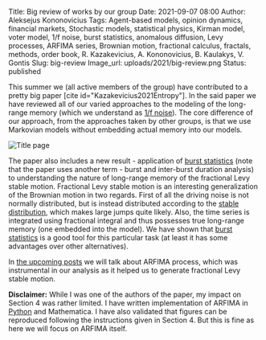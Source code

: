 Title: Big review of works by our group
Date: 2021-09-07 08:00
Author: Aleksejus Kononovicius
Tags: Agent-based models, opinion dynamics, financial markets, Stochastic models, statistical physics, Kirman model, voter model, 1/f noise, burst statistics, anomalous diffusion, Levy processes, ARFIMA series, Brownian motion, fractional calculus, fractals, methods, order book, R. Kazakevicius, A. Kononovicius, B. Kaulakys, V. Gontis
Slug: big-review
Image_url: uploads/2021/big-review.png
Status: published

This summer we (all active members of the group) have contributed to a
pretty big paper [cite id="Kazakevicius2021Entropy"]. In the said paper we
have reviewed all of our varied approaches to the modeling of the long-range
memory (which we understand as [1/f noise](/tag/1f-noise/)). The core
difference of our approach, from the approaches taken by other groups, is
that we use Markovian models without embedding actual memory into our
models.

![Title page]({static}/uploads/2021/big-review.png)

The paper also includes a new result - application of [burst
statistics](/tag/burst-statistics/) (note that the paper uses another term -
burst and inter-burst duration analysis) to understanding the nature of
long-range memory of the fractional Levy stable motion. Fractional Levy
stable motion is an interesting generalization of the Brownian motion in two
regards. First of all the driving noise is not normally distributed, but is
instead distributed according to the [stable
distribution](https://en.wikipedia.org/wiki/Stable_distribution), which
makes large jumps quite likely. Also, the time series is integrated using
fractional integral and thus possesses true long-range memory (one embedded
into the model). We have shown that [burst
statistics](/tag/burst-statistics/) is a good tool for this particular task
(at least it has some advantages over other alternatives).

In [the upcoming posts](/tag/arfima-series/) we will talk about ARFIMA
process, which was instrumental in our analysis as it helped us to generate
fractional Levy stable motion.

**Disclaimer:** While I was one of the authors of the paper, my impact on
Section 4 was rather limited. I have written implementation of ARFIMA
in [Python](https://github.com/akononovicius/arfima) and Mathematica. I have
also validated that figures can be reproduced following the instructions
given in Section 4. But this is fine as here we will focus on ARFIMA itself.
